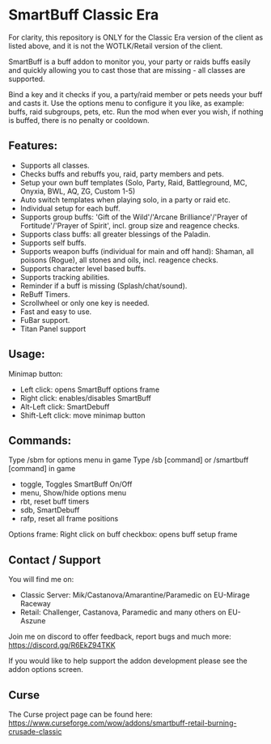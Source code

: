# SmartBuff Classic Era

For clarity, this repository is ONLY for the Classic Era version of the client as listed above, and it is not the WOTLK/Retail version of the client.

SmartBuff is a buff addon to monitor you, your party or raids buffs easily and quickly allowing you to cast those that are missing - all classes are supported.

Bind a key and it checks if you, a party/raid member or pets needs your buff and casts it.
Use the options menu to configure it you like, as example: buffs, raid subgroups, pets, etc.
Run the mod when ever you wish, if nothing is buffed, there is no penalty or cooldown.


## Features:

- Supports all classes.
- Checks buffs and rebuffs you, raid, party members and pets.
- Setup your own buff templates (Solo, Party, Raid, Battleground, MC, Onyxia, BWL, AQ, ZG, Custom 1-5)
- Auto switch templates when playing solo, in a party or raid etc.
- Individual setup for each buff.
- Supports group buffs: 'Gift of the Wild'/'Arcane Brilliance'/'Prayer of Fortitude'/'Prayer of Spirit', incl. group size and reagence checks.
- Supports class buffs: all greater blessings of the Paladin.
- Supports self buffs.
- Supports weapon buffs (individual for main and off hand): Shaman, all poisons (Rogue), all stones and oils, incl. reagence checks.
- Supports character level based buffs.
- Supports tracking abilities.
- Reminder if a buff is missing (Splash/chat/sound).
- ReBuff Timers.
- Scrollwheel or only one key is needed.
- Fast and easy to use.
- FuBar support.
- Titan Panel support


## Usage:

Minimap button:
- Left click: opens SmartBuff options frame
- Right click: enables/disables SmartBuff
- Alt-Left click: SmartDebuff
- Shift-Left click: move minimap button


## Commands:

Type /sbm for options menu in game
Type /sb [command] or /smartbuff [command] in game

- toggle, Toggles SmartBuff On/Off
- menu, Show/hide options menu
- rbt, reset buff timers
- sdb, SmartDebuff
- rafp, reset all frame positions

Options frame:
Right click on buff checkbox: opens buff setup frame


## Contact / Support

You will find me on:
- Classic Server: Mik/Castanova/Amarantine/Paramedic on EU-Mirage Raceway
- Retail: Challenger, Castanova, Paramedic and many others on EU-Aszune

Join me on discord to offer feedback, report bugs and much more: https://discord.gg/R6EkZ94TKK

If you would like to help support the addon development please see the addon options screen.


## Curse

The Curse project page can be found here:
https://www.curseforge.com/wow/addons/smartbuff-retail-burning-crusade-classic


